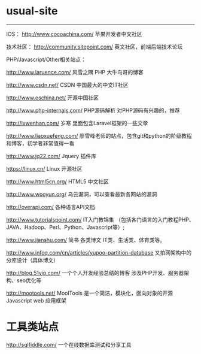 # usual-site
--------------------------------------------------------------------------------
IOS：
http://www.cocoachina.com/   苹果开发者中文社区


技术社区：
http://community.sitepoint.com/   英文社区，前端后端技术论坛

PHP/Javascript/Other相关站点：

http://www.laruence.com/   风雪之隅   PHP  大牛鸟哥的博客 

http://www.csdn.net/    CSDN 中国最大的中文IT社区 

http://www.oschina.net/  开源中国社区 

http://www.php-internals.com/  PHP源码解析  对PHP源码有兴趣的，推荐 

http://lvwenhan.com/  岁寒     里面包含Laravel框架的一些文章 

http://www.liaoxuefeng.com/  廖雪峰老师的站点，包含git和python的阶级教程和博客，初学者非常值得一看 

http://www.jq22.com/  Jquery 插件库 

https://linux.cn/   Linux 开源社区 

http://www.html5cn.org/   HTML5 中文社区 

http://www.wooyun.org/  乌云漏洞，可以查看最新各网站的漏洞 

http://overapi.com/   各种语言API文档

http://www.tutorialspoint.com/ IT入门教锦集 （包括各门语言的入门教程PHP、JAVA、Hadoop、Perl、Python、Javascript等）;

http://www.jianshu.com/    简书  各类博文 IT类、生活类、体育类等。

http://www.infoq.com/cn/articles/yupoo-partition-database    又拍网架构中的分库设计（具体博文）

http://blog.51yip.com/  一个个人开发经验总结的博客  涉及PHP开发、服务器架构、seo优化等

http://mootools.net/   MoolTools 是一个简洁，模块化，面向对象的开源Javascript web 应用框架


# 工具类站点
http://sqlfiddle.com/       一个在线数据库测试和分享工具




